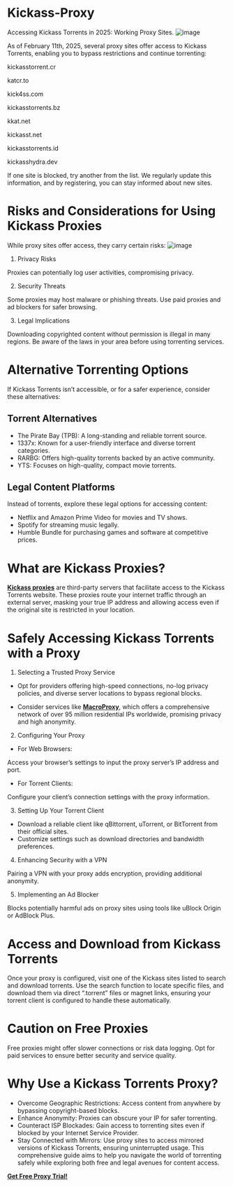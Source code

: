 # Kickass-Proxy
Accessing Kickass Torrents in 2025: Working Proxy Sites.
![image](https://github.com/user-attachments/assets/b5c1a8f6-e3d4-489c-9c48-ea05a642f8e4)

As of February 11th, 2025, several proxy sites offer access to Kickass Torrents, enabling you to bypass restrictions and continue torrenting:

kickasstorrent.cr

katcr.to

kick4ss.com

kickasstorrents.bz

kkat.net

kickasst.net

kickasstorrents.id

kickasshydra.dev

If one site is blocked, try another from the list. We regularly update this information, and by registering, you can stay informed about new sites.

# Risks and Considerations for Using Kickass Proxies
While proxy sites offer access, they carry certain risks:
![image](https://github.com/user-attachments/assets/8928b513-de86-497f-b48d-572edda9f1c3)

1. Privacy Risks

Proxies can potentially log user activities, compromising privacy.

2. Security Threats

Some proxies may host malware or phishing threats. Use paid proxies and ad blockers for safer browsing.

3. Legal Implications

Downloading copyrighted content without permission is illegal in many regions. Be aware of the laws in your area before using torrenting services.

# Alternative Torrenting Options
If Kickass Torrents isn’t accessible, or for a safer experience, consider these alternatives:

## Torrent Alternatives
- The Pirate Bay (TPB): A long-standing and reliable torrent source.
- 1337x: Known for a user-friendly interface and diverse torrent categories.
- RARBG: Offers high-quality torrents backed by an active community.
- YTS: Focuses on high-quality, compact movie torrents.

## Legal Content Platforms
Instead of torrents, explore these legal options for accessing content:

- Netflix and Amazon Prime Video for movies and TV shows.
- Spotify for streaming music legally.
- Humble Bundle for purchasing games and software at competitive prices.

# What are Kickass Proxies?

**[Kickass proxies](https://www.macroproxy.com/blog/Kickass-Proxy)** are third-party servers that facilitate access to the Kickass Torrents website. These proxies route your internet traffic through an external server, masking your true IP address and allowing access even if the original site is restricted in your location.

# Safely Accessing Kickass Torrents with a Proxy
1. Selecting a Trusted Proxy Service

- Opt for providers offering high-speed connections, no-log privacy policies, and diverse server locations to bypass regional blocks.

- Consider services like **[MacroProxy](https://www.macroproxy.com/)**, which offers a comprehensive network of over 95 million residential IPs worldwide, promising privacy and high anonymity.

2. Configuring Your Proxy

- For Web Browsers:

Access your browser’s settings to input the proxy server’s IP address and port.

- For Torrent Clients:

Configure your client’s connection settings with the proxy information.

3. Setting Up Your Torrent Client

- Download a reliable client like qBittorrent, uTorrent, or BitTorrent from their official sites.
- Customize settings such as download directories and bandwidth preferences.

4. Enhancing Security with a VPN

Pairing a VPN with your proxy adds encryption, providing additional anonymity.

5. Implementing an Ad Blocker

Blocks potentially harmful ads on proxy sites using tools like uBlock Origin or AdBlock Plus.

# Access and Download from Kickass Torrents
Once your proxy is configured, visit one of the Kickass sites listed to search and download torrents. Use the search function to locate specific files, and download them via direct “.torrent” files or magnet links, ensuring your torrent client is configured to handle these automatically.

# Caution on Free Proxies
Free proxies might offer slower connections or risk data logging. Opt for paid services to ensure better security and service quality.

# Why Use a Kickass Torrents Proxy?
- Overcome Geographic Restrictions: Access content from anywhere by bypassing copyright-based blocks.
- Enhance Anonymity: Proxies can obscure your IP for safer torrenting.
- Counteract ISP Blockades: Gain access to torrenting sites even if blocked by your Internet Service Provider.
- Stay Connected with Mirrors: Use proxy sites to access mirrored versions of Kickass Torrents, ensuring uninterrupted usage.
This comprehensive guide aims to help you navigate the world of torrenting safely while exploring both free and legal avenues for content access.

**[Get Free Proxy Trial!](https://www.macroproxy.com/register)**
